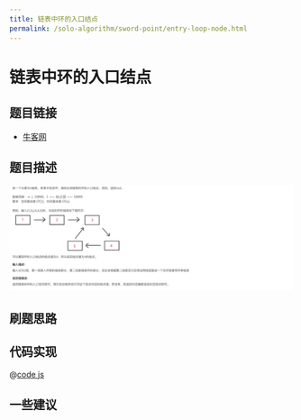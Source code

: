 ```yaml
---
title: 链表中环的入口结点
permalink: /solo-algorithm/sword-point/entry-loop-node.html
---
```


# 链表中环的入口结点

## 题目链接

- [牛客网](https://www.nowcoder.com/share/jump/8484115461699847061818)

## 题目描述

![](../images/entryNodeOfLoop.png)

## 刷题思路

## 代码实现

@[code js](@algorithm/sword-point/链表/entryNodeOfLoop.js)

## 一些建议
